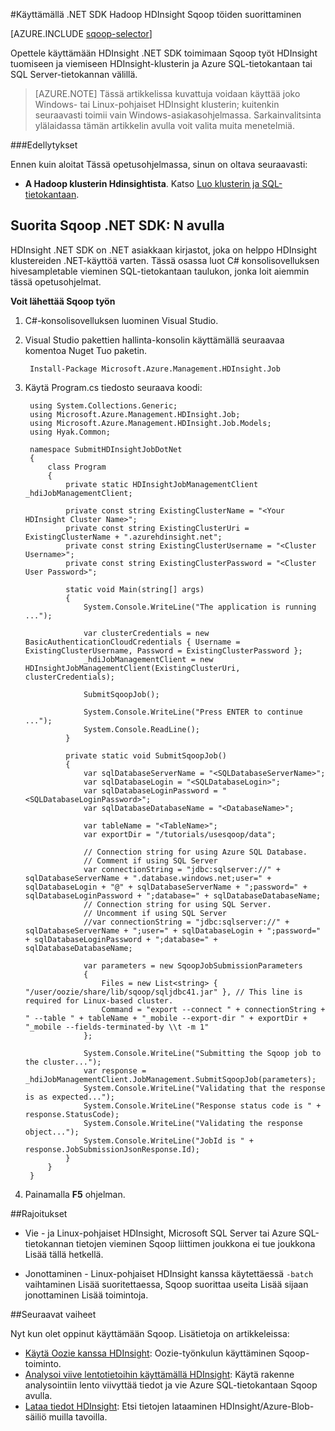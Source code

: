 <properties
    pageTitle="Käytä Hadoop Sqoop HDInsight | Microsoft Azure"
    description="Opettele käyttämään HDInsight .NET SDK Sqoop Tuo ja vie Hadoop-klusterin ja Azure SQL-tietokantaan."
    editor="cgronlun"
    manager="jhubbard"
    services="hdinsight"
    documentationCenter=""
    tags="azure-portal"
    authors="mumian"/>

<tags
    ms.service="hdinsight"
    ms.workload="big-data"
    ms.tgt_pltfrm="na"
    ms.devlang="na"
    ms.topic="article"
   ms.date="09/14/2016"
    ms.author="jgao"/>

#<a name="run-sqoop-jobs-using-net-sdk-for-hadoop-in-hdinsight"></a>Käyttämällä .NET SDK Hadoop HDInsight Sqoop töiden suorittaminen

[AZURE.INCLUDE [sqoop-selector](../../includes/hdinsight-selector-use-sqoop.md)]

Opettele käyttämään HDInsight .NET SDK toimimaan Sqoop työt HDInsight tuomiseen ja viemiseen HDInsight-klusterin ja Azure SQL-tietokantaan tai SQL Server-tietokannan välillä.

> [AZURE.NOTE] Tässä artikkelissa kuvattuja voidaan käyttää joko Windows- tai Linux-pohjaiset HDInsight klusterin; kuitenkin seuraavasti toimii vain Windows-asiakasohjelmassa. Sarkainvalitsinta ylälaidassa tämän artikkelin avulla voit valita muita menetelmiä.

###<a name="prerequisites"></a>Edellytykset

Ennen kuin aloitat Tässä opetusohjelmassa, sinun on oltava seuraavasti:

- **A Hadoop klusterin Hdinsightista**. Katso [Luo klusterin ja SQL-tietokantaan](hdinsight-use-sqoop.md#create-cluster-and-sql-database).

## <a name="run-sqoop-using-net-sdk"></a>Suorita Sqoop .NET SDK: N avulla

HDInsight .NET SDK on .NET asiakkaan kirjastot, joka on helppo HDInsight klustereiden .NET-käyttöä varten. Tässä osassa luot C# konsolisovelluksen hivesampletable vieminen SQL-tietokantaan taulukon, jonka loit aiemmin tässä opetusohjelmat.

**Voit lähettää Sqoop työn**

1. C#-konsolisovelluksen luominen Visual Studio.
2. Visual Studio pakettien hallinta-konsolin käyttämällä seuraavaa komentoa Nuget Tuo paketin.

        Install-Package Microsoft.Azure.Management.HDInsight.Job
        
3. Käytä Program.cs tiedosto seuraava koodi:

        using System.Collections.Generic;
        using Microsoft.Azure.Management.HDInsight.Job;
        using Microsoft.Azure.Management.HDInsight.Job.Models;
        using Hyak.Common;
        
        namespace SubmitHDInsightJobDotNet
        {
            class Program
            {
                private static HDInsightJobManagementClient _hdiJobManagementClient;
        
                private const string ExistingClusterName = "<Your HDInsight Cluster Name>";
                private const string ExistingClusterUri = ExistingClusterName + ".azurehdinsight.net";
                private const string ExistingClusterUsername = "<Cluster Username>";
                private const string ExistingClusterPassword = "<Cluster User Password>";
        
                static void Main(string[] args)
                {
                    System.Console.WriteLine("The application is running ...");
        
                    var clusterCredentials = new BasicAuthenticationCloudCredentials { Username = ExistingClusterUsername, Password = ExistingClusterPassword };
                    _hdiJobManagementClient = new HDInsightJobManagementClient(ExistingClusterUri, clusterCredentials);
        
                    SubmitSqoopJob();
        
                    System.Console.WriteLine("Press ENTER to continue ...");
                    System.Console.ReadLine();
                }
        
                private static void SubmitSqoopJob()
                {
                    var sqlDatabaseServerName = "<SQLDatabaseServerName>";
                    var sqlDatabaseLogin = "<SQLDatabaseLogin>";
                    var sqlDatabaseLoginPassword = "<SQLDatabaseLoginPassword>";
                    var sqlDatabaseDatabaseName = "<DatabaseName>";
        
                    var tableName = "<TableName>";
                    var exportDir = "/tutorials/usesqoop/data";
        
                    // Connection string for using Azure SQL Database.
                    // Comment if using SQL Server
                    var connectionString = "jdbc:sqlserver://" + sqlDatabaseServerName + ".database.windows.net;user=" + sqlDatabaseLogin + "@" + sqlDatabaseServerName + ";password=" + sqlDatabaseLoginPassword + ";database=" + sqlDatabaseDatabaseName;
                    // Connection string for using SQL Server.
                    // Uncomment if using SQL Server
                    //var connectionString = "jdbc:sqlserver://" + sqlDatabaseServerName + ";user=" + sqlDatabaseLogin + ";password=" + sqlDatabaseLoginPassword + ";database=" + sqlDatabaseDatabaseName;
        
                    var parameters = new SqoopJobSubmissionParameters
                    {
                        Files = new List<string> { "/user/oozie/share/lib/sqoop/sqljdbc41.jar" }, // This line is required for Linux-based cluster.
                        Command = "export --connect " + connectionString + " --table " + tableName + "_mobile --export-dir " + exportDir + "_mobile --fields-terminated-by \\t -m 1"
                    };
        
                    System.Console.WriteLine("Submitting the Sqoop job to the cluster...");
                    var response = _hdiJobManagementClient.JobManagement.SubmitSqoopJob(parameters);
                    System.Console.WriteLine("Validating that the response is as expected...");
                    System.Console.WriteLine("Response status code is " + response.StatusCode);
                    System.Console.WriteLine("Validating the response object...");
                    System.Console.WriteLine("JobId is " + response.JobSubmissionJsonResponse.Id);
                }
            }
        }
        
4. Painamalla **F5** ohjelman. 

##<a name="limitations"></a>Rajoitukset

* Vie - ja Linux-pohjaiset HDInsight, Microsoft SQL Server tai Azure SQL-tietokannan tietojen vieminen Sqoop liittimen joukkona ei tue joukkona Lisää tällä hetkellä.

* Jonottaminen - Linux-pohjaiset HDInsight kanssa käytettäessä `-batch` vaihtaminen Lisää suoritettaessa, Sqoop suorittaa useita Lisää sijaan jonottaminen Lisää toimintoja.

##<a name="next-steps"></a>Seuraavat vaiheet

Nyt kun olet oppinut käyttämään Sqoop. Lisätietoja on artikkeleissa:

- [Käytä Oozie kanssa HDInsight](hdinsight-use-oozie.md): Oozie-työnkulun käyttäminen Sqoop-toiminto.
- [Analysoi viive lentotietoihin käyttämällä HDInsight](hdinsight-analyze-flight-delay-data.md): Käytä rakenne analysointiin lento viivyttää tiedot ja vie Azure SQL-tietokantaan Sqoop avulla.
- [Lataa tiedot HDInsight](hdinsight-upload-data.md): Etsi tietojen lataaminen HDInsight/Azure-Blob-säiliö muilla tavoilla.


